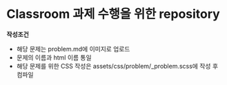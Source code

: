 # Classroom 과제 수행을 위한 repository

**작성조건**
  - 해당 문제는 problem.md에 이미지로 업로드
  - 문제의 이름과 html 이름 통일 
  - 해당 문제를 위한 CSS 작성은 assets/css/problem/_problem.scss에 작성 후 컴파일
